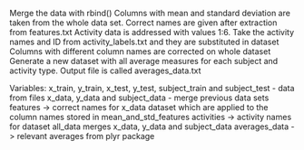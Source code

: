 Merge the data with rbind()
Columns with mean and standard deviation are taken from the whole data set. Correct names are given after extraction from features.txt
Activity data is addressed with values 1:6. Take the activity names and ID from activity_labels.txt and they are substituted in dataset
Columns with different column names are corrected on whole dataset
Generate a new dataset with all average measures for each subject and activity type. Output file is called averages_data.txt

Variables:
x_train, y_train, x_test, y_test, subject_train and subject_test - data from files
x_data, y_data and subject_data - merge previous data sets
features -> correct names for x_data dataset which are applied to the column names stored in mean_and_std_features
activities -> activity names for dataset
all_data merges x_data, y_data and subject_data
averages_data -> relevant averages from plyr package 
